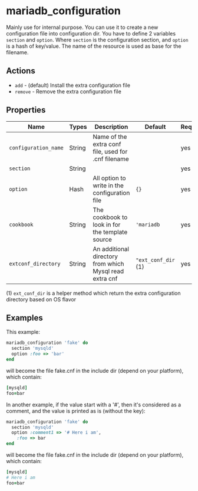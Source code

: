 # mariadb_configuration

Mainly use for internal purpose. You can use it to create a new configuration file into configuration dir. You have to define 2 variables `section` and `option`.
Where `section` is the configuration section, and `option` is a hash of key/value. The name of the resource is used as base for the filename.

## Actions

- `add` - (default) Install the extra configuration file
- `remove`  - Remove the extra configuration file

## Properties

Name                | Types             | Description                                                   | Default                                   | Required?
------------------- | ----------------- | ------------------------------------------------------------- | ----------------------------------------- | ---------
`configuration_name`| String            | Name of the extra conf file, used for .cnf filename           |                                           | yes
`section`           | String            |                                                               |                                           | yes
`option`            | Hash              | All option to write in the configuration file                 | `{}`                                      | yes
`cookbook`          | String            | The cookbook to look in for the template source               | `'mariadb`                                | yes
`extconf_directory` | String            | An additional directory from which Mysql read extra cnf       | `"ext_conf_dir` (1)                       | yes

(1) `ext_conf_dir` is a helper method which return the extra configuration directory based on OS flavor

## Examples

This example:

```ruby
mariadb_configuration 'fake' do
  section 'mysqld'
  option :foo => 'bar'
end
```

will become the file fake.cnf in the include dir (depend on your platform), which contain:

```ruby
[mysqld]
foo=bar
```

In another example, if the value start with a '#', then it's considered as a comment, and the value is printed as is (without the key):

```ruby
mariadb_configuration 'fake' do
  section 'mysqld'
  option :comment1 => '# Here i am',
    :foo => bar
end
```

will become the file fake.cnf in the include dir (depend on your platform), which contain:

```ruby
[mysqld]
# Here i am
foo=bar
```
